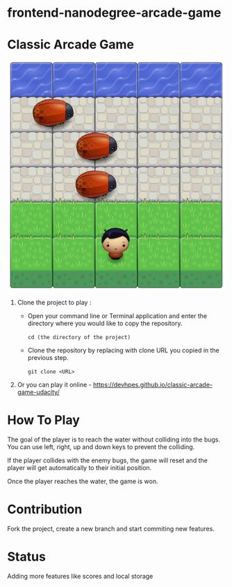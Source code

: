 # frontend-nanodegree-arcade-game

# Classic Arcade Game

![Classic Arcade Game ScreenShot](images/screenshot.png)

1) Clone the project to play : 

    - Open your command line or Terminal application and enter the directory where you would like to copy the repository.

         `cd (the directory of the project)`

    - Clone the repository by replacing <URL> with clone URL you copied in the previous step.

         `git clone <URL>`


 2) Or you can play it online - https://devhpes.github.io/classic-arcade-game-udacity/

# How To Play 

The goal of the player is to reach the water without colliding into the bugs. You can use left, right, up and down keys to prevent the colliding.

If the player collides with the enemy bugs, the game will reset and the player will get automatically to their initial position.

Once the player reaches the water, the game is won. 

# Contribution 

Fork the project, create a new branch and start commiting new features.

# Status

Adding more features like scores and local storage
